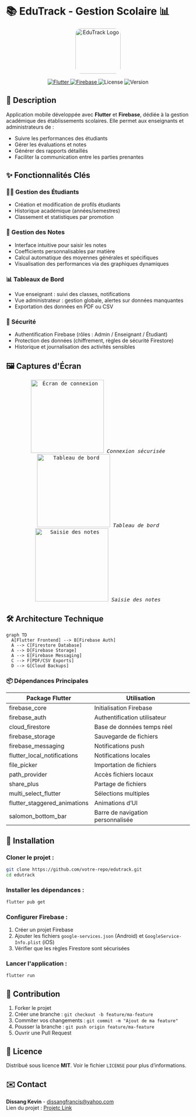 # 📚 EduTrack - Gestion Scolaire 📊

<p align="center">
  <img alt="EduTrack Logo" src="./assets/icon.png" width="124px" style="border-radius:16px"/>
</p>

<p align="center">
  <a href="https://flutter.dev/">
    <img alt="Flutter" src="https://img.shields.io/badge/Flutter-v3.16-blue.svg?style=flat-square&logo=flutter" />
  </a>
  <a href="https://firebase.google.com/">
    <img alt="Firebase" src="https://img.shields.io/badge/Firebase-12.4.6-FFCA28.svg?style=flat-square&logo=firebase" />
  </a>
  <img alt="License" src="https://img.shields.io/badge/License-MIT-green.svg?style=flat-square" />
  <img alt="Version" src="https://img.shields.io/badge/Version-1.0.0-blue.svg?style=flat-square" />
</p>

## 📖 Description
Application mobile développée avec **Flutter** et **Firebase**, dédiée à la gestion académique des établissements scolaires. Elle permet aux enseignants et administrateurs de :

- Suivre les performances des étudiants
- Gérer les évaluations et notes
- Générer des rapports détaillés
- Faciliter la communication entre les parties prenantes

## ✨ Fonctionnalités Clés

### 👨‍🎓 Gestion des Étudiants
- Création et modification de profils étudiants
- Historique académique (années/semestres)
- Classement et statistiques par promotion

### 📝 Gestion des Notes
- Interface intuitive pour saisir les notes
- Coefficients personnalisables par matière
- Calcul automatique des moyennes générales et spécifiques
- Visualisation des performances via des graphiques dynamiques

### 📊 Tableaux de Bord
- Vue enseignant : suivi des classes, notifications
- Vue administrateur : gestion globale, alertes sur données manquantes
- Exportation des données en PDF ou CSV

### 🔐 Sécurité
- Authentification Firebase (rôles : Admin / Enseignant / Étudiant)
- Protection des données (chiffrement, règles de sécurité Firestore)
- Historique et journalisation des activités sensibles

## 🖼️ Captures d'Écran
<p align="center">
  <kbd>
    <img src="./screenshots/login.png" width="200" alt="Écran de connexion"/>
    <em>Connexion sécurisée</em>
  </kbd>
  <kbd>
    <img src="./screenshots/dashboard.png" width="200" alt="Tableau de bord"/>
    <em>Tableau de bord</em>
  </kbd>
  <kbd>
    <img src="./screenshots/grades.png" width="200" alt="Saisie des notes"/>
    <em>Saisie des notes</em>
  </kbd>
</p>

## 🛠️ Architecture Technique
```mermaid
graph TD
  A[Flutter Frontend] --> B[Firebase Auth]
  A --> C[Firestore Database]
  A --> D[Firebase Storage]
  A --> E[Firebase Messaging]
  C --> F[PDF/CSV Exports]
  D --> G[Cloud Backups]
```

### 📦 Dépendances Principales
| Package Flutter | Utilisation |
|-----------------|------------|
| firebase_core | Initialisation Firebase |
| firebase_auth | Authentification utilisateur |
| cloud_firestore | Base de données temps réel |
| firebase_storage | Sauvegarde de fichiers |
| firebase_messaging | Notifications push |
| flutter_local_notifications | Notifications locales |
| file_picker | Importation de fichiers |
| path_provider | Accès fichiers locaux |
| share_plus | Partage de fichiers |
| multi_select_flutter | Sélections multiples |
| flutter_staggered_animations | Animations d’UI |
| salomon_bottom_bar | Barre de navigation personnalisée |

## 🚀 Installation

### Cloner le projet :
```bash
git clone https://github.com/votre-repo/edutrack.git
cd edutrack
```

### Installer les dépendances :
```bash
flutter pub get
```

### Configurer Firebase :
1. Créer un projet Firebase
2. Ajouter les fichiers `google-services.json` (Android) et `GoogleService-Info.plist` (iOS)
3. Vérifier que les règles Firestore sont sécurisées

### Lancer l'application :
```bash
flutter run
```

## 🤝 Contribution
1. Forker le projet
2. Créer une branche : `git checkout -b feature/ma-feature`
3. Commiter vos changements : `git commit -m "Ajout de ma feature"`
4. Pousser la branche : `git push origin feature/ma-feature`
5. Ouvrir une Pull Request

## 📄 Licence
Distribué sous licence **MIT**. Voir le fichier `LICENSE` pour plus d’informations.

## ✉️ Contact
**Dissang Kevin** - dissangfrancis@yahoo.com  
Lien du projet : [Projetc Link](https://github.com/kteken10/flutter_school_app)



